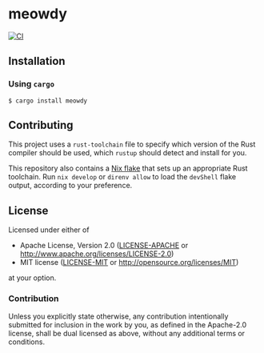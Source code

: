 # meowdy

[![CI]][workflow]

## Installation

### Using `cargo`

```console
$ cargo install meowdy
```

## Contributing

This project uses a `rust-toolchain` file to specify which version of the Rust compiler should 
be used, which `rustup` should detect and install for you.

This repository also contains a [Nix flake](https://nixos.wiki/wiki/Flakes) that sets up 
an appropriate Rust toolchain. Run `nix develop` or `direnv allow` to load the `devShell` flake 
output, according to your preference.

## License

Licensed under either of

- Apache License, Version 2.0 ([LICENSE-APACHE](LICENSE-APACHE) or 
  http://www.apache.org/licenses/LICENSE-2.0)
- MIT license ([LICENSE-MIT](LICENSE-MIT) or http://opensource.org/licenses/MIT)

at your option.

### Contribution

Unless you explicitly state otherwise, any contribution intentionally submitted for inclusion in the 
work by you, as defined in the Apache-2.0 license, shall be dual licensed as above, without any 
additional terms or conditions.

[CI]: https://github.com/hivemind-braincell/meowdy/actions/workflows/ci.yml/badge.svg?branch=main
[workflow]: https://github.com/hivemind-braincell/meowdy/actions/workflows/ci.yml

